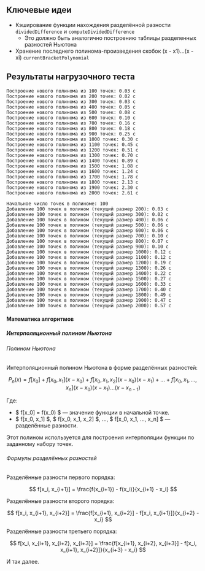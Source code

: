 ﻿## Ключевые идеи

- Кэширование функции нахождения разделённой разности `dividedDifference` и `computeDividedDifference`
  - Это должно быть аналогично построению таблицы разделенных разностей Ньютона
- Хранение последнего полинома-произведения скобок (x - x1)...(x - xi) `currentBracketPolynomial`


## Результаты нагрузочного теста

```text
Построение нового полинома из 100 точек: 0.03 c
Построение нового полинома из 200 точек: 0.02 c
Построение нового полинома из 300 точек: 0.03 c
Построение нового полинома из 400 точек: 0.05 c
Построение нового полинома из 500 точек: 0.08 c
Построение нового полинома из 600 точек: 0.10 c
Построение нового полинома из 700 точек: 0.16 c
Построение нового полинома из 800 точек: 0.18 c
Построение нового полинома из 900 точек: 0.25 c
Построение нового полинома из 1000 точек: 0.30 c
Построение нового полинома из 1100 точек: 0.45 c
Построение нового полинома из 1200 точек: 0.51 c
Построение нового полинома из 1300 точек: 0.70 c
Построение нового полинома из 1400 точек: 0.89 c
Построение нового полинома из 1500 точек: 1.08 c
Построение нового полинома из 1600 точек: 1.24 c
Построение нового полинома из 1700 точек: 1.78 c
Построение нового полинома из 1800 точек: 2.13 c
Построение нового полинома из 1900 точек: 2.30 c
Построение нового полинома из 2000 точек: 2.61 c
```

```text
Начальное число точек в полиноме: 100
Добавление 100 точек в полином (текущий размер 200): 0.03 c
Добавление 100 точек в полином (текущий размер 300): 0.02 c
Добавление 100 точек в полином (текущий размер 400): 0.06 c
Добавление 100 точек в полином (текущий размер 500): 0.06 c
Добавление 100 точек в полином (текущий размер 600): 0.06 c
Добавление 100 точек в полином (текущий размер 700): 0.10 c
Добавление 100 точек в полином (текущий размер 800): 0.07 c
Добавление 100 точек в полином (текущий размер 900): 0.10 c
Добавление 100 точек в полином (текущий размер 1000): 0.12 c
Добавление 100 точек в полином (текущий размер 1100): 0.12 c
Добавление 100 точек в полином (текущий размер 1200): 0.19 c
Добавление 100 точек в полином (текущий размер 1300): 0.26 c
Добавление 100 точек в полином (текущий размер 1400): 0.22 c
Добавление 100 точек в полином (текущий размер 1500): 0.27 c
Добавление 100 точек в полином (текущий размер 1600): 0.33 c
Добавление 100 точек в полином (текущий размер 1700): 0.40 c
Добавление 100 точек в полином (текущий размер 1800): 0.49 c
Добавление 100 точек в полином (текущий размер 1900): 0.47 c
Добавление 100 точек в полином (текущий размер 2000): 0.57 c
```

#### Математика алгоритмов

##### Интерполяционный полином Ньютона

###### Полином Ньютона

Интерполяционный полином Ньютона в форме разделённых разностей:

$$ P_n(x) = f[x_0] + f[x_0, x_1](x - x_0) + f[x_0, x_1, x_2](x - x_0)(x - x_1) + \dots + f[x_0, x_1, \dots, x_n](x - x_0)(x - x_1) \dots (x - x_{n-1}) $$

Где:
- $ f[x_0] = f(x_0) $ — значение функции в начальной точке.
- $ f[x_0, x_1] $, $ f[x_0, x_1, x_2] $, ..., $ f[x_0, x_1, ..., x_n] $ — разделённые разности.

Этот полином используется для построения интерполяции функции по заданному набору точек.

###### Формулы разделённых разностей

Разделённые разности первого порядка:

$$ f[x_i, x_{i+1}] = \frac{f(x_{i+1}) - f(x_i)}{x_{i+1} - x_i} $$

Разделённые разности второго порядка:

$$ f[x_i, x_{i+1}, x_{i+2}] = \frac{f[x_{i+1}, x_{i+2}] - f[x_i, x_{i+1}]}{x_{i+2} - x_i} $$

Разделённые разности третьего порядка:

$$ f[x_i, x_{i+1}, x_{i+2}, x_{i+3}] = \frac{f[x_{i+1}, x_{i+2}, x_{i+3}] - f[x_i, x_{i+1}, x_{i+2}]}{x_{i+3} - x_i} $$

И так далее.
